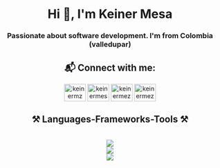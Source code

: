 <h1 align="center">Hi 👋, I'm Keiner Mesa</h1>
<h3 align="center">Passionate about software development. I'm from Colombia (valledupar)</h3>

<h2 align="center"> 📬 Connect with me:</h2>
<div align="center">
<a href="https://twitter.com/keinermz" target="blank"><img align="center" src="https://skillicons.dev/icons?i=twitter" alt="keinermz" height="40" width="50" /></a>
<a href="https://linkedin.com/in/keinermesa" target="blank"><img align="center" src="https://skillicons.dev/icons?i=linkedin" alt="keinermesa" height="40" width="50" /></a>
<a href="https://instagram.com/keinermezarivas" target="blank"><img align="center" src="https://skillicons.dev/icons?i=instagram" alt="keinermezarivas" height="40" width="50" /></a>
<a href="mailto:keinermesa200417@gmail.com?subject=Consulta%20Importante&body=Hola%20Keiner,%0D%0A%0D%0AQuisiera%20consultarte%20sobre...%0D%0A%0D%0ASaludos,%0D%0ATu%20Nombre" target="blank"><img align="center" src="https://skillicons.dev/icons?i=gmail" alt="keinermezarivas" height="40" width="50" /></a>
</div>


<h2 align="center">⚒️ Languages-Frameworks-Tools ⚒️</h2>
<br/>
<div align="center">
    <img src="https://skillicons.dev/icons?i=typescript,react,nextjs,tailwind,html,css,angular" /><br>
    <img src="https://skillicons.dev/icons?i=javascript,nodejs,express,mongodb,firebase,java,mysql" /><br>
    <img src="https://skillicons.dev/icons?i=git,github,bitbucket,gitlab,vscode,linux" /><br>
</div>
